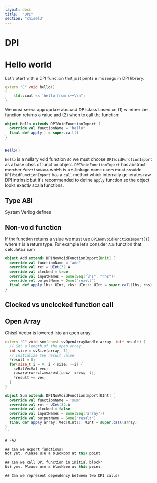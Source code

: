 ```yaml
---
layout: docs
title:  "DPI"
section: "chisel3"
---
```


# DPI

# Hello world

Let's start with a DPI function that just prints a message in DPI library:
```c++
extern "C" void hello()
{
    std::cout << "hello from c++\\n";
}
```

We must select appropriate abstract DPI class based on (1) whether the function returns a value and (2) when to call the function:

```scala
object Hello extends DPIVoidFunctionImport {
  override val functionName = "hello"
  final def apply() = super.call()
}


Hello()
```

`hello` is a nullary void function so we must choose `DPIVoidFunctionImport` as a base class of function object. `DPIVoidFunctionImport` has abstract member `functionName` which is a c-linkage name users must provide. `DPIVoidFunctionImport` has a `call` method which internally generates
raw DPI intrinsic but it's recommended to define `apply` function so the object looks exactly 
scala functions. 

## Type ABI
System Verilog defines


## Non-void function
If the function returns a value we must use `DPINonVoidFunctionImport[T]` where `T` is a return type. For example let's consider `Add` function that calculates sum 

```scala
object Add extends DPINonVoidFunctionImport[Unit] {
  override val functionName = "add"
  override val ret = UInt(32.W)
  override val clocked = true
  override val inputNames = Some(Seq("lhs", "rhs"))
  override val outputName = Some("result")
  final def apply(lhs: UInt, rhs: UInt): UInt = super.call(lhs, rhs)
}
```

## Clocked vs unclocked function call


## Open Array 
Chisel Vector is lowered into an open array.
```c++
extern "C" void sum(const svOpenArrayHandle array, int* result) {
  // Get a length of the open array.
  int size = svSize(array, 1);
  // Initialize the result value.
  *result = 0;
  for(size_t i = 0; i < size; ++i) {
    svBitVecVal vec;
    svGetBitArrElemVecVal(&vec, array, i);
    *result += vec;
  }
}
```

```scala
object Sum extends DPINonVoidFunctionImport[UInt] {
  override val functionName = "sum"
  override val ret = UInt(32.W)
  override val clocked = false
  override val inputNames = Some(Seq("array"))
  override val outputName = Some("result")
  final def apply(array: Vec[UInt]): UInt = super.call(array)
}
``

# FAQ

## Can we export functions?
Not yet. Please use a blackbox at this point.

## Can we call DPI function in initial block?
Not yet. Please use a blackbox at this point.

## Can we represent dependency between two DPI calls?
